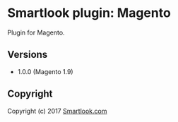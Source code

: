 # Smartlook plugin: Magento

Plugin for Magento.

## Versions

* 1.0.0 (Magento 1.9)

## Copyright

Copyright (c) 2017 [Smartlook.com](https://www.smartlook.com/)